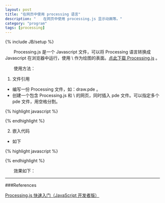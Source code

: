 ```yaml
---
layout: post
title: "在网页中使用 processing 语言"
description: "　　在网页中使用 processing.js 显示动画等。"
category: "program"
tags: [processing]
---
```

{% include JB/setup %}

　　Processing.js 是一个 Javascript 文件，可以将 Processing 语言转换成 Javascript 在浏览器中运行，使用 \ 作为绘图的表面。[点此下载 Processing.js](http://processingjs.org/download/) 。

　　使用方法：

1. 文件引用

* 编写一份 Processing 文件，如：draw.pde 。  
* 创建一个包含 Processing.js 和 \ 的网页，同时插入 pde 文件。可以指定多个 pde 文件，用空格分割。

{% highlight javascript %}
<script src="processing.js"></script>
<canavs data-processing-sources="draw.pde"></canvas>
{% endhighlight %}

2. 嵌入代码

* 如下

{% highlight javascript %}
<script src="processing.js"></script>
<script type ="text/processing" data-processing-target="mycanvas">

void setup()
{
    size(600, 300);
    noFill();
    smooth();
    strokeWeight(6);
    stroke(255);
    frameRate(33);//帧率，一帧0.33秒
}
void draw()
{
    background(#836aff);
    translate(width / 2, height / 2); //平移画布到中间
    rotate(PI / 10 * frameCount); //每帧旋转角度
    //绘制两条曲线
    if((frameCount >= 0) && (frameCount < 6))
    {
        arc(0, 0, 70, 70, -PI / 6, PI / 6 * (-1 + 5));
        arc(0, 0, 70, 70, PI / 6 * 5, PI / 6 * (5 + 5));
    }
    //改变终点让曲线变大变小
    if((frameCount >= 6) && (frameCount < 26))
    {
        arc(0, 0, 70, 70, -PI / 6, PI / 6 * (-1 + 5 - 5 / 20 * (frameCount - 6)));
        arc(0, 0, 70, 70, PI / 6 * 5, PI / 6 * (5 + 5 - 5 / 20 * (frameCount - 6)));
    }
    if((frameCount >= 26) && (frameCount < 46))
    {
        arc(0, 0, 70, 70, -PI / 6, PI / 6 * (-1 + 5 / 20 * (frameCount - 26)));
        arc(0, 0, 70, 70, PI / 6 * 5, PI / 6 * (5 + 5 / 20 * (frameCount - 26)));
    }
    if((frameCount >= 46) && (frameCount < 69))
    {
        arc(0, 0, 70, 70, -PI / 6, PI / 6 * (-1 + 5 - 5 / 23 * (frameCount - 46)));
        arc(0, 0, 70, 70, PI / 6 * 5, PI / 6 * (5 + 5 - 5 / 23 * (frameCount - 46)));
    }
    if((frameCount >= 69) && (frameCount < 89))
    {
        arc(0, 0, 70, 70, -PI / 6, PI / 6 * (-1 + 5 / 20 * (frameCount - 69)));
        arc(0, 0, 70, 70, PI / 6 * 5, PI / 6 * (5 + 5 / 20 * (frameCount - 69)));
    }
    //曲线缩放
    if((frameCount >= 89) && (frameCount < 109))
    {
        scale(1 - 1 / 20 * (frameCount - 89));
        arc(0, 0, 70, 70, -PI / 6, PI / 6 * (-1 + 5 - 5 / 20 * (frameCount - 89)));
        arc(0, 0, 70, 70, PI / 6 * 5, PI / 6 * (5 + 5 - 5 / 20 * (frameCount - 89)));
    }
    if((frameCount >= 113) && (frameCount < 130))
    {
        scale(1 / 20 * (frameCount - 89) - 1);
        arc(0, 0, 70, 70, -PI / 6, PI / 6 * (-1 + 5 / 17 * (frameCount - 113)));
        arc(0, 0, 70, 70, PI / 6 * 5, PI / 6 * (5 + 5 / 17 * (frameCount - 113)));
    }
    //循环动画
    if(frameCount == 130)
    {
        frameCount = 0;
    }
}
</script>
<canvas id="mycanvas"></canvas>
{% endhighlight %}


　　效果如下：

<script type ="text/processing" data-processing-target="mycanvas">

void setup()
{
    size(600, 300);
    noFill();
    smooth();
    strokeWeight(6);
    stroke(255);
    frameRate(33);//帧率，一帧0.33秒
}
void draw()
{
    background(#836aff);
    translate(width / 2, height / 2); //平移画布到中间
    rotate(PI / 10 * frameCount); //每帧旋转角度
    //绘制两条曲线
    if((frameCount >= 0) && (frameCount < 6))
    {
        arc(0, 0, 70, 70, -PI / 6, PI / 6 * (-1 + 5));
        arc(0, 0, 70, 70, PI / 6 * 5, PI / 6 * (5 + 5));
    }
    //改变终点让曲线变大变小
    if((frameCount >= 6) && (frameCount < 26))
    {
        arc(0, 0, 70, 70, -PI / 6, PI / 6 * (-1 + 5 - 5 / 20 * (frameCount - 6)));
        arc(0, 0, 70, 70, PI / 6 * 5, PI / 6 * (5 + 5 - 5 / 20 * (frameCount - 6)));
    }
    if((frameCount >= 26) && (frameCount < 46))
    {
        arc(0, 0, 70, 70, -PI / 6, PI / 6 * (-1 + 5 / 20 * (frameCount - 26)));
        arc(0, 0, 70, 70, PI / 6 * 5, PI / 6 * (5 + 5 / 20 * (frameCount - 26)));
    }
    if((frameCount >= 46) && (frameCount < 69))
    {
        arc(0, 0, 70, 70, -PI / 6, PI / 6 * (-1 + 5 - 5 / 23 * (frameCount - 46)));
        arc(0, 0, 70, 70, PI / 6 * 5, PI / 6 * (5 + 5 - 5 / 23 * (frameCount - 46)));
    }
    if((frameCount >= 69) && (frameCount < 89))
    {
        arc(0, 0, 70, 70, -PI / 6, PI / 6 * (-1 + 5 / 20 * (frameCount - 69)));
        arc(0, 0, 70, 70, PI / 6 * 5, PI / 6 * (5 + 5 / 20 * (frameCount - 69)));
    }
    //曲线缩放
    if((frameCount >= 89) && (frameCount < 109))
    {
        scale(1 - 1 / 20 * (frameCount - 89));
        arc(0, 0, 70, 70, -PI / 6, PI / 6 * (-1 + 5 - 5 / 20 * (frameCount - 89)));
        arc(0, 0, 70, 70, PI / 6 * 5, PI / 6 * (5 + 5 - 5 / 20 * (frameCount - 89)));
    }
    if((frameCount >= 113) && (frameCount < 130))
    {
        scale(1 / 20 * (frameCount - 89) - 1);
        arc(0, 0, 70, 70, -PI / 6, PI / 6 * (-1 + 5 / 17 * (frameCount - 113)));
        arc(0, 0, 70, 70, PI / 6 * 5, PI / 6 * (5 + 5 / 17 * (frameCount - 113)));
    }
    //循环动画
    if(frameCount == 130)
    {
        frameCount = 0;
    }
}

</script>
<canvas id="mycanvas"></canvas>


-------------------------------------------

###References

[Processing.js 快速入门（JavaScript 开发者版）](http://chengyichao.info/processing-js-quickstart/)  
